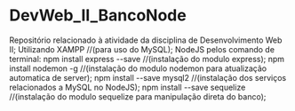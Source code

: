 # DevWeb_II_BancoNode
Repositório relacionado à atividade da disciplina de Desenvolvimento Web II;
Utilizando XAMPP //(para uso do MySQL);
NodeJS pelos comando de  terminal: 
npm install express --save  //(instalação do modulo express);
npm install nodemon -g      //(instalação do modulo nodemon para atualização automatica de server);
npm install --save mysql2   //(instalação dos serviços relacionados a MySQL no NodeJS);
npm install --save sequelize //(instalação do modulo sequelize para manipulação direta do banco);
